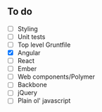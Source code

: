 ## To do

- [ ] Styling
- [ ] Unit tests
- [ ] Top level Gruntfile
- [x] Angular
- [ ] React
- [ ] Ember
- [ ] Web components/Polymer
- [ ] Backbone
- [ ] jQuery
- [ ] Plain ol' javascript
